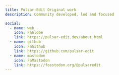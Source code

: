 ```yaml
---
title: Pulsar-Edit Original work
description: Community developed, led and focused

social:
  - name: web
    icon: FaGlobe
    link: https://pulsar-edit.dev/about.html
  - name: github
    icon: FaGithub
    link: https://github.com/pulsar-edit
  - name: mastodon
    icon: FaMastodon
    link: https://fosstodon.org/@pulsaredit
---
```

